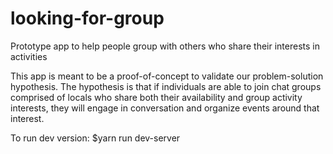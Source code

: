 # looking-for-group
Prototype app to help people group with others who share their interests in activities

This app is meant to be a proof-of-concept to validate our problem-solution hypothesis. 
The hypothesis is that if individuals are able to join chat groups comprised of locals who share both their availability
and group activity interests, they will engage in conversation and organize events around that interest.

To run dev version: 
$yarn run dev-server
